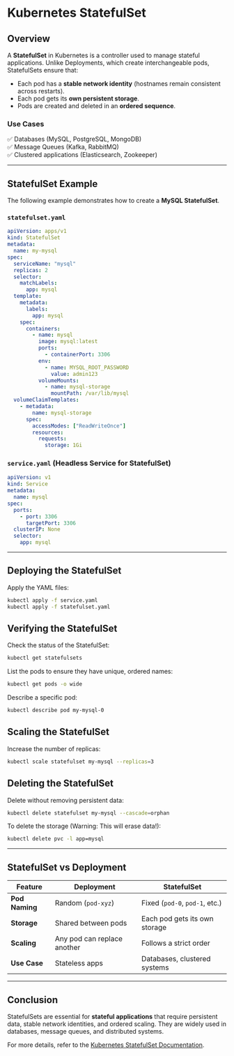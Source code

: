 # Kubernetes StatefulSet

## Overview
A **StatefulSet** in Kubernetes is a controller used to manage stateful applications. Unlike Deployments, which create interchangeable pods, StatefulSets ensure that:
- Each pod has a **stable network identity** (hostnames remain consistent across restarts).
- Each pod gets its **own persistent storage**.
- Pods are created and deleted in an **ordered sequence**.

### **Use Cases**
✅ Databases (MySQL, PostgreSQL, MongoDB)  
✅ Message Queues (Kafka, RabbitMQ)  
✅ Clustered applications (Elasticsearch, Zookeeper)  

---

## StatefulSet Example
The following example demonstrates how to create a **MySQL StatefulSet**.

### `statefulset.yaml`
```yaml
apiVersion: apps/v1
kind: StatefulSet
metadata:
  name: my-mysql
spec:
  serviceName: "mysql"
  replicas: 2
  selector:
    matchLabels:
      app: mysql
  template:
    metadata:
      labels:
        app: mysql
    spec:
      containers:
        - name: mysql
          image: mysql:latest
          ports:
            - containerPort: 3306
          env:
            - name: MYSQL_ROOT_PASSWORD
              value: admin123
          volumeMounts:
            - name: mysql-storage
              mountPath: /var/lib/mysql
  volumeClaimTemplates:
    - metadata:
        name: mysql-storage
      spec:
        accessModes: ["ReadWriteOnce"]
        resources:
          requests:
            storage: 1Gi
```

### `service.yaml` (Headless Service for StatefulSet)
```yaml
apiVersion: v1
kind: Service
metadata:
  name: mysql
spec:
  ports:
    - port: 3306
      targetPort: 3306
  clusterIP: None
  selector:
    app: mysql
```

---

## Deploying the StatefulSet
Apply the YAML files:
```sh
kubectl apply -f service.yaml
kubectl apply -f statefulset.yaml
```

## Verifying the StatefulSet
Check the status of the StatefulSet:
```sh
kubectl get statefulsets
```

List the pods to ensure they have unique, ordered names:
```sh
kubectl get pods -o wide
```

Describe a specific pod:
```sh
kubectl describe pod my-mysql-0
```

## Scaling the StatefulSet
Increase the number of replicas:
```sh
kubectl scale statefulset my-mysql --replicas=3
```

## Deleting the StatefulSet
Delete without removing persistent data:
```sh
kubectl delete statefulset my-mysql --cascade=orphan
```

To delete the storage (Warning: This will erase data!):
```sh
kubectl delete pvc -l app=mysql
```

---

## StatefulSet vs Deployment
| Feature | Deployment | StatefulSet |
|---------|-----------|------------|
| **Pod Naming** | Random (`pod-xyz`) | Fixed (`pod-0`, `pod-1`, etc.) |
| **Storage** | Shared between pods | Each pod gets its own storage |
| **Scaling** | Any pod can replace another | Follows a strict order |
| **Use Case** | Stateless apps | Databases, clustered systems |

---

## Conclusion
StatefulSets are essential for **stateful applications** that require persistent data, stable network identities, and ordered scaling. They are widely used in databases, message queues, and distributed systems.

For more details, refer to the [Kubernetes StatefulSet Documentation](https://kubernetes.io/docs/concepts/workloads/controllers/statefulset/).

